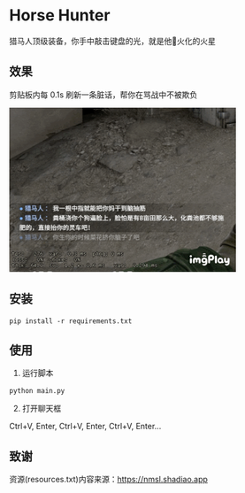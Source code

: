 # Horse Hunter

猎马人顶级装备，你手中敲击键盘的光，就是他🐎火化的火星

## 效果

剪贴板内每 0.1s 刷新一条脏话，帮你在骂战中不被欺负

![preview](imgs/preview.gif)

## 安装

```
pip install -r requirements.txt
```

## 使用

1. 运行脚本

```
python main.py
```

2. 打开聊天框

Ctrl+V, Enter, Ctrl+V, Enter, Ctrl+V, Enter...

## 致谢

资源(resources.txt)内容来源：https://nmsl.shadiao.app